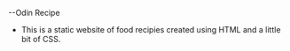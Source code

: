 --Odin Recipe

- This is a static website of food recipies created using HTML and a little bit of CSS.
